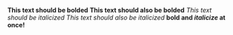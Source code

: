 **This text should be bolded**
__This text should also be bolded__
_This text should be italicized_
*This text should also be italicized*
__bold and _italicize_ at once!__
